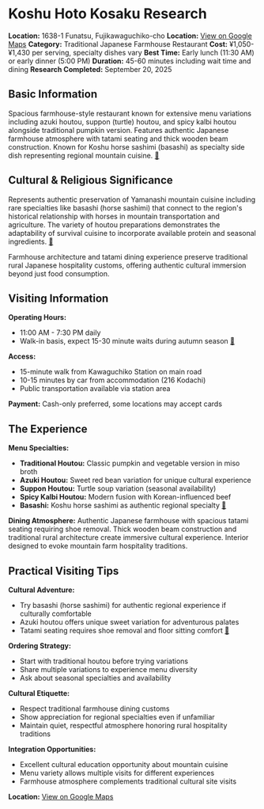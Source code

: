 # Koshu Hoto Kosaku Research

**Location:** 1638-1 Funatsu, Fujikawaguchiko-cho
**Location:** [View on Google Maps](https://maps.google.com/maps?q=35.4957864,138.7568778)
**Category:** Traditional Japanese Farmhouse Restaurant
**Cost:** ¥1,050-¥1,430 per serving, specialty dishes vary
**Best Time:** Early lunch (11:30 AM) or early dinner (5:00 PM)
**Duration:** 45-60 minutes including wait time and dining
**Research Completed:** September 20, 2025

## Basic Information

Spacious farmhouse-style restaurant known for extensive menu variations including azuki houtou, suppon (turtle) houtou, and spicy kalbi houtou alongside traditional pumpkin version. Features authentic Japanese farmhouse atmosphere with tatami seating and thick wooden beam construction. Known for Koshu horse sashimi (basashi) as specialty side dish representing regional mountain cuisine. [🔗](https://www.tripadvisor.com/Restaurant_Review-g1165976-d1664157-Reviews-Kosaku_Hoto_Kosaku_Kawaguchiko-Fujikawaguchiko_machi_Minamitsuru_gun_Yamanashi_P.html)

## Cultural & Religious Significance

Represents authentic preservation of Yamanashi mountain cuisine including rare specialties like basashi (horse sashimi) that connect to the region's historical relationship with horses in mountain transportation and agriculture. The variety of houtou preparations demonstrates the adaptability of survival cuisine to incorporate available protein and seasonal ingredients. [🔗](https://www.tripadvisor.com/Restaurant_Review-g1165976-d1664157-Reviews-Kosaku_Hoto_Kosaku_Kawaguchiko-Fujikawaguchiko_machi_Minamitsuru_gun_Yamanashi_P.html)

Farmhouse architecture and tatami dining experience preserve traditional rural Japanese hospitality customs, offering authentic cultural immersion beyond just food consumption.

## Visiting Information

**Operating Hours:**
- 11:00 AM - 7:30 PM daily
- Walk-in basis, expect 15-30 minute waits during autumn season [🔗](https://www.tripadvisor.com/Restaurant_Review-g1165976-d1664157-Reviews-Kosaku_Hoto_Kosaku_Kawaguchiko-Fujikawaguchiko_machi_Minamitsuru_gun_Yamanashi_P.html)

**Access:**
- 15-minute walk from Kawaguchiko Station on main road
- 10-15 minutes by car from accommodation (216 Kodachi)
- Public transportation available via station area

**Payment:** Cash-only preferred, some locations may accept cards

## The Experience

**Menu Specialties:**
- **Traditional Houtou:** Classic pumpkin and vegetable version in miso broth
- **Azuki Houtou:** Sweet red bean variation for unique cultural experience
- **Suppon Houtou:** Turtle soup variation (seasonal availability)
- **Spicy Kalbi Houtou:** Modern fusion with Korean-influenced beef
- **Basashi:** Koshu horse sashimi as authentic regional specialty [🔗](https://www.tripadvisor.com/Restaurant_Review-g1165976-d1664157-Reviews-Kosaku_Hoto_Kosaku_Kawaguchiko-Fujikawaguchiko_machi_Minamitsuru_gun_Yamanashi_P.html)

**Dining Atmosphere:** Authentic Japanese farmhouse with spacious tatami seating requiring shoe removal. Thick wooden beam construction and traditional rural architecture create immersive cultural experience. Interior designed to evoke mountain farm hospitality traditions.

## Practical Visiting Tips

**Cultural Adventure:**
- Try basashi (horse sashimi) for authentic regional experience if culturally comfortable
- Azuki houtou offers unique sweet variation for adventurous palates
- Tatami seating requires shoe removal and floor sitting comfort [🔗](https://www.tripadvisor.com/Restaurant_Review-g1165976-d1664157-Reviews-Kosaku_Hoto_Kosaku_Kawaguchiko-Fujikawaguchiko_machi_Minamitsuru_gun_Yamanashi_P.html)

**Ordering Strategy:**
- Start with traditional houtou before trying variations
- Share multiple variations to experience menu diversity
- Ask about seasonal specialties and availability

**Cultural Etiquette:**
- Respect traditional farmhouse dining customs
- Show appreciation for regional specialties even if unfamiliar
- Maintain quiet, respectful atmosphere honoring rural hospitality traditions

**Integration Opportunities:**
- Excellent cultural education opportunity about mountain cuisine
- Menu variety allows multiple visits for different experiences
- Farmhouse atmosphere complements traditional cultural site visits

**Location:** [View on Google Maps](https://maps.google.com/maps?q=1638-1+Funatsu,+Fujikawaguchiko-cho)

